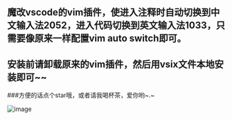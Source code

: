 ## 魔改vscode的vim插件，使进入注释时自动切换到中文输入法2052，进入代码切换到英文输入法1033，只需要像原来一样配置vim auto switch即可。
## 安装前请卸载原来的vim插件，然后用vsix文件本地安装即可~~
###方便的话点个star哦，或者请我喝杯茶，爱你哟~.~

![image](https://github.com/Baike12/vscode-smart-input-in-vim-mode/assets/134204678/e6b293e0-ffc3-4fbe-8eb6-052d8b744261)
